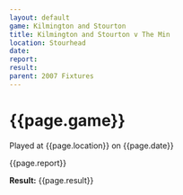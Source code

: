 ```yaml
---
layout: default
game: Kilmington and Stourton
title: Kilmington and Stourton v The Min
location: Stourhead
date: 
report: 
result: 
parent: 2007 Fixtures
---
```


# {{page.game}}

Played at {{page.location}} on {{page.date}}

{{page.report}}

**Result:** {{page.result}}
